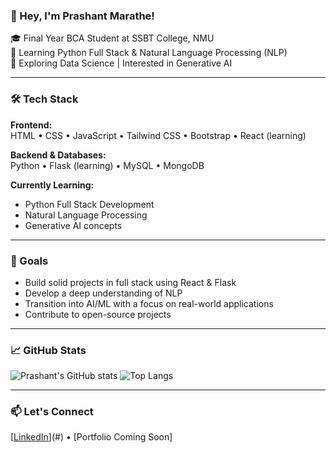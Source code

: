 ### 👋 Hey, I'm Prashant Marathe!

🎓 Final Year BCA Student at SSBT College, NMU  
🧠 Learning Python Full Stack & Natural Language Processing (NLP)  
🚀 Exploring Data Science | Interested in Generative AI

---

### 🛠️ Tech Stack

**Frontend:**  
HTML • CSS • JavaScript • Tailwind CSS • Bootstrap • React (learning)

**Backend & Databases:**  
Python • Flask (learning) • MySQL • MongoDB

**Currently Learning:**  
- Python Full Stack Development  
- Natural Language Processing  
- Generative AI concepts

---

### 🎯 Goals  
- Build solid projects in full stack using React & Flask  
- Develop a deep understanding of NLP  
- Transition into AI/ML with a focus on real-world applications  
- Contribute to open-source projects

---

### 📈 GitHub Stats

![Prashant's GitHub stats](https://github-readme-stats.vercel.app/api?username=Prashant-marathe&show_icons=true&theme=radical)
![Top Langs](https://github-readme-stats.vercel.app/api/top-langs/?username=Prashant-marathe&layout=compact&theme=radical)

---

### 📫 Let's Connect  
[[LinkedIn](https://www.linkedin.com/in/prashant-sunil-marathe)](#) • [Portfolio Coming Soon]
